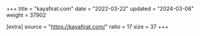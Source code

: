 +++
title = "kayafirat.com"
date = "2022-03-22"
updated = "2024-03-08"
weight = 37902

[extra]
source = "https://kayafirat.com/"
ratio = 17
size = 37
+++
